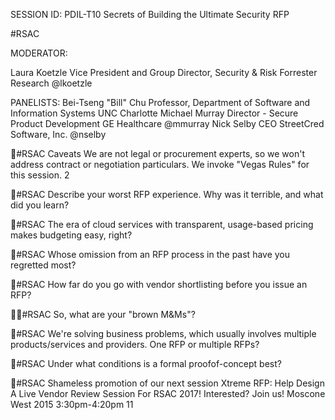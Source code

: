 SESSION ID: PDIL-T10
Secrets of Building the Ultimate Security RFP

#RSAC

MODERATOR:

Laura Koetzle
Vice President and Group Director, Security & Risk Forrester Research @lkoetzle

PANELISTS:
Bei-Tseng "Bill" Chu
Professor, Department of Software and Information Systems UNC Charlotte
Michael Murray
Director - Secure Product Development GE Healthcare @mmurray
Nick Selby
CEO StreetCred Software, Inc. @nselby

#RSAC
Caveats
We are not legal or procurement experts, so we won't address contract or negotiation particulars. We invoke "Vegas Rules" for this session.
2

#RSAC
Describe your worst RFP experience. Why was it terrible, and what did you learn?

#RSAC
The era of cloud services with transparent, usage-based pricing makes budgeting easy, right?

#RSAC
Whose omission from an RFP process in the past have you regretted most?

#RSAC
How far do you go with vendor shortlisting before you issue an RFP?

#RSAC
So, what are your "brown M&Ms"?

#RSAC
We're solving business problems, which usually involves multiple products/services and providers. One RFP or multiple RFPs?

#RSAC
Under what conditions is a formal proofof-concept best?

#RSAC
Shameless promotion of our next session
Xtreme RFP: Help Design A Live Vendor Review Session For RSAC 2017! Interested? Join us!
Moscone West 2015 3:30pm-4:20pm
11

